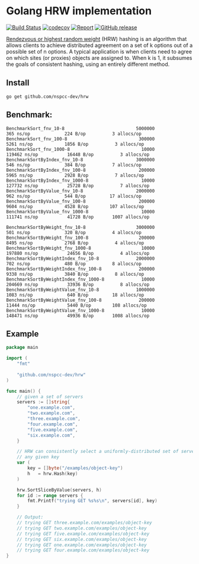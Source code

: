 # Golang HRW implementation

[![Build Status](https://travis-ci.org/nspcc-dev/hrw.svg?branch=master)](https://travis-ci.org/nspcc-dev/hrw)
[![codecov](https://codecov.io/gh/nspcc-dev/hrw/badge.svg)](https://codecov.io/gh/nspcc-dev/hrw)
[![Report](https://goreportcard.com/badge/github.com/nspcc-dev/hrw)](https://goreportcard.com/report/github.com/nspcc-dev/hrw)
[![GitHub release](https://img.shields.io/github/release/nspcc-dev/hrw.svg)](https://github.com/nspcc-dev/hrw)

[Rendezvous or highest random weight](https://en.wikipedia.org/wiki/Rendezvous_hashing) (HRW) hashing is an algorithm that allows clients to achieve distributed agreement on a set of k options out of a possible set of n options. A typical application is when clients need to agree on which sites (or proxies) objects are assigned to. When k is 1, it subsumes the goals of consistent hashing, using an entirely different method.

## Install

`go get github.com/nspcc-dev/hrw`

## Benchmark:

```
BenchmarkSort_fnv_10-8                           5000000               365 ns/op             224 B/op          3 allocs/op
BenchmarkSort_fnv_100-8                           300000              5261 ns/op            1856 B/op          3 allocs/op
BenchmarkSort_fnv_1000-8                           10000            119462 ns/op           16448 B/op          3 allocs/op
BenchmarkSortByIndex_fnv_10-8                    3000000               546 ns/op             384 B/op          7 allocs/op
BenchmarkSortByIndex_fnv_100-8                    200000              5965 ns/op            2928 B/op          7 allocs/op
BenchmarkSortByIndex_fnv_1000-8                    10000            127732 ns/op           25728 B/op          7 allocs/op
BenchmarkSortByValue_fnv_10-8                    2000000               962 ns/op             544 B/op         17 allocs/op
BenchmarkSortByValue_fnv_100-8                    200000              9604 ns/op            4528 B/op        107 allocs/op
BenchmarkSortByValue_fnv_1000-8                    10000            111741 ns/op           41728 B/op       1007 allocs/op

BenchmarkSortByWeight_fnv_10-8                   3000000               501 ns/op             320 B/op          4 allocs/op
BenchmarkSortByWeight_fnv_100-8                   200000              8495 ns/op            2768 B/op          4 allocs/op
BenchmarkSortByWeight_fnv_1000-8                   10000            197880 ns/op           24656 B/op          4 allocs/op
BenchmarkSortByWeightIndex_fnv_10-8              2000000               702 ns/op             480 B/op          8 allocs/op
BenchmarkSortByWeightIndex_fnv_100-8              200000              9338 ns/op            3840 B/op          8 allocs/op
BenchmarkSortByWeightIndex_fnv_1000-8              10000            204669 ns/op           33936 B/op          8 allocs/op
BenchmarkSortByWeightValue_fnv_10-8              1000000              1083 ns/op             640 B/op         18 allocs/op
BenchmarkSortByWeightValue_fnv_100-8              200000             11444 ns/op            5440 B/op        108 allocs/op
BenchmarkSortByWeightValue_fnv_1000-8              10000            148471 ns/op           49936 B/op       1008 allocs/op
```

## Example

```go
package main

import (
	"fmt"
	
	"github.com/nspcc-dev/hrw"
)

func main() {
	// given a set of servers
	servers := []string{
		"one.example.com",
		"two.example.com",
		"three.example.com",
		"four.example.com",
		"five.example.com",
		"six.example.com",
	}

	// HRW can consistently select a uniformly-distributed set of servers for
	// any given key
	var (
		key = []byte("/examples/object-key")
		h   = hrw.Hash(key)
	)

	hrw.SortSliceByValue(servers, h)
	for id := range servers {
		fmt.Printf("trying GET %s%s\n", servers[id], key)
	}

	// Output:
	// trying GET three.example.com/examples/object-key
	// trying GET two.example.com/examples/object-key
	// trying GET five.example.com/examples/object-key
	// trying GET six.example.com/examples/object-key
	// trying GET one.example.com/examples/object-key
	// trying GET four.example.com/examples/object-key
}
```